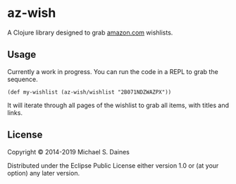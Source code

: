 # az-wish

A Clojure library designed to grab [amazon.com](https://www.amazon.com/)
wishlists.


## Usage

Currently a work in progress. You can run the code in a REPL to grab the sequence.

    (def my-wishlist (az-wish/wishlist "2B071NDZWAZPX"))

It will iterate through all pages of the wishlist to grab all items, with titles and links.


## License

Copyright © 2014-2019 Michael S. Daines

Distributed under the Eclipse Public License either version 1.0 or (at
your option) any later version.
